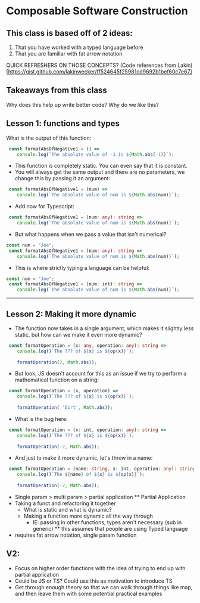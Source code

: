 # Composable Software Construction

## This class is based off of 2 ideas: 
1. That you have worked with a typed language before
2. That you are familiar with fat arrow notation

QUICK REFRESHERS ON THOSE CONCEPTS?
(Code references from Lakin)[https://gist.github.com/lakinwecker/ff524645f25981cd9692b1bef60c7e67]

## Takeaways from this class
Why does this help up write better code? Why do we like this?

## Lesson 1: functions and types

What is the output of this function: 
```js
 const formatAbsOfNegative1 = () =>
    console.log(`The absolute value of -1 is ${Math.abs(-1)}`);
```
- This function is completely static. You can even say that it is constant.
- You will always get the same output and there are no parameters, we change this by passing it an argument: 
```js
 const formatAbsOfNegative1 = (num) =>
    console.log(`The absolute value of num is ${Math.abs(num)}`);
 ```

- Add now for Typescript: 
```ts
 const formatAbsOfNegative1 = (num: any): string =>
    console.log(`The absolute value of num is ${Math.abs(num)}`);
```

- But what happens when we pass a value that isn't numerical? 
```ts
const num = "Joe";
 const formatAbsOfNegative1 = (num: any): string =>
    console.log(`The absolute value of num is ${Math.abs(num)}`);
```

- This is where strictly typing a language can be helpful: 
```ts
const num = "Joe";
 const formatAbsOfNegative1 = (num: int): string =>
    console.log(`The absolute value of num is ${Math.abs(num)}`);
```

---------

## Lesson 2: Making it more dynamic 

- The function now takes in a single argument, which makes it slightly less static, but how can we make it even more dynamic? 

```ts
 const formatOperation = (x: any, operation: any): string => 
    console.log()`The ??? of ${x} is ${op(x)}`);
    
    formatOperation(2, Math.abs));
```

- But look, JS doesn't account for this as an issue if we try to perform a mathematical function on a string: 
```js
 const formatOperation = (x, operation) => 
    console.log()`The ??? of ${x} is ${op(x)}`);
    
    formatOperation( 'Dirt', Math.abs));    
```

- What is the bug here: 
```ts
 const formatOperation = (x: int, operation: any): string => 
    console.log()`The ??? of ${x} is ${op(x)}`);
    
    formatOperation(-2, Math.abs));
```

- And just to make it more dynamic, let's throw in a name: 
```ts
 const formatOperation = (name: string, x: int, operation: any): string => 
    console.log()`The ${name} of ${x} is ${op(x)}`);
    
    formatOperation(-2, Math.abs));
```

- Single param > multi param > partial application
** Partial Application
- Taking a funct and refactoring it together
    - What is static and what is dynamic? 
    - Making a function more dynamic all the way through
        - IE: passing in other functions, types aren't necessary (sub in generic)
    ** this assumes that people are using Typed language
- requires fat arrow notation, single param function 
## V2: 
- Focus on higher order functions with the idea of trying to end up with partial application
- Could be JS or TS?
    Could use this as motivation to introduce TS
- Get through enough theory so that we can walk through things like map, and then leave them with some potential practical examples
